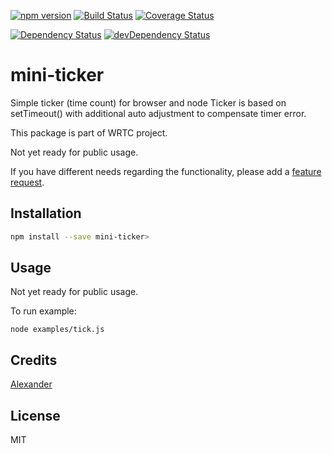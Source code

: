 [![npm version](https://badge.fury.io/js/mini-ticker.svg)](http://badge.fury.io/js/mini-ticker)
[![Build Status](https://travis-ci.org/alykoshin/mini-ticker.svg)](https://travis-ci.org/alykoshin/mini-ticker)
[![Coverage Status](http://coveralls.io/repos/alykoshin/mini-ticker/badge.svg?branch=master&service=github)](http://coveralls.io/github/alykoshin/mini-ticker?branch=master)

[![Dependency Status](https://david-dm.org/alykoshin/mini-ticker/status.svg)](https://david-dm.org/alykoshin/mini-ticker#info=dependencies)
[![devDependency Status](https://david-dm.org/alykoshin/mini-ticker/dev-status.svg)](https://david-dm.org/alykoshin/mini-ticker#info=devDependencies)

# mini-ticker

Simple ticker (time count) for browser and node
Ticker is based on setTimeout() with additional auto adjustment to compensate timer error.

This package is part of WRTC project.

Not yet ready for public usage.

If you have different needs regarding the functionality, please add a [feature request](https://github.com/alykoshin/mini-ticker/issues).

## Installation

```sh
npm install --save mini-ticker>
```

## Usage

Not yet ready for public usage.

To run example:

```
node examples/tick.js
```

## Credits
[Alexander](https://github.com/alykoshin/)

## License

MIT
